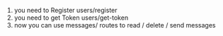 1. you need to Register users/register
2. you need to get Token users/get-token
3. now you can use messages/ routes to read / delete / send messages
